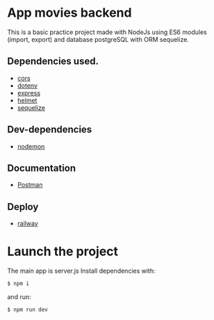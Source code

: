 # App movies backend
This is a basic practice project made with NodeJs using ES6 modules (import, export) and database postgreSQL with ORM sequelize.

## Dependencies used.
- [cors](https://www.npmjs.com/package/cors "cors")
- [dotenv](https://www.npmjs.com/package/dotenv "dotenv")
- [express](https://www.npmjs.com/package/express "express")
- [helmet](https://www.npmjs.com/package/helmet "helmet")
- [sequelize](https://sequelize.org/docs/v6/getting-started/ "sequelize")

## Dev-dependencies
- [nodemon](https://www.npmjs.com/package/nodemon "nodemon")

## Documentation
- [Postman](https://www.postman.com/ "Postman")

## Deploy
- [railway](https://railway.app/ "railway")

# Launch the project
The main app is server.js
Install dependencies with:
```javascript
$ npm i
```
and run:
```javascript
$ npm run dev
```
